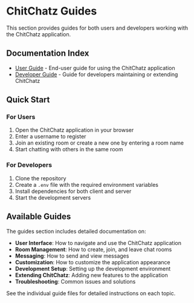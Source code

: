 # ChitChatz Guides

This section provides guides for both users and developers working with the ChitChatz application.

## Documentation Index

- [User Guide](user-guide.md) - End-user guide for using the ChitChatz application
- [Developer Guide](dev-guide.md) - Guide for developers maintaining or extending ChitChatz

## Quick Start

### For Users

1. Open the ChitChatz application in your browser
2. Enter a username to register
3. Join an existing room or create a new one by entering a room name
4. Start chatting with others in the same room

### For Developers

1. Clone the repository
2. Create a `.env` file with the required environment variables
3. Install dependencies for both client and server
4. Start the development servers

## Available Guides

The guides section includes detailed documentation on:

- **User Interface**: How to navigate and use the ChitChatz application
- **Room Management**: How to create, join, and leave chat rooms
- **Messaging**: How to send and view messages
- **Customization**: How to customize the application appearance
- **Development Setup**: Setting up the development environment
- **Extending ChitChatz**: Adding new features to the application
- **Troubleshooting**: Common issues and solutions

See the individual guide files for detailed instructions on each topic.
